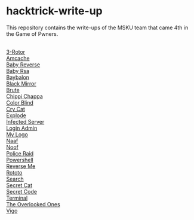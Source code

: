 # hacktrick-write-up
This repository contains the write-ups of the MSKU team that came 4th in the Game of Pwners. <br><br>

[3-Rotor](./3-rotor_COMPLETE/3-Rotor.md) <br>
[Amcache](./amcache_COMPLETE/Amcache.md) <br>
[Baby Reverse](./baby_reverse_COMPLETE/Baby%20Reverse.md) <br>
[Baby Rsa](./baby_rsa_COMPLETE/Baby%20RSA.md) <br>
[Baybalon](./baybalon_COMPLETE/Baybalon.md) <br>
[Black Mirror](./black_mirror_COMPLETE/black_mirror.md) <br>
[Brute](./brute_COMPLETE/brute.md) <br>
[Chippi Chappa](./chippi-chappa-COMPLETE/chippi-chappa.md) <br>
[Color Blind](./color-blind_COMPLETE/Color%20Blind.md) <br>
[Cry Cat](./cry_cat_COMPLETE/Cry%20Cat.md) <br>
[Explode](./explode_COMPLETE/explode.md) <br>
[Infected Server](./infected_server_COMPLETE/Infected%20Server.md) <br>
[Login Admin](./login_admin_COMPLETE/Login%20Admin.md) <br>
[My Logo](./my_logo_COMPLETE/My%20Logo.md) <br>
[Naaf](./naaf_COMPLETE/Naaf.md) <br>
[Noof](./noof_COMPLETE/Noof.md) <br>
[Police Raid](./police_raid_COMPLETE/police%20raid.md) <br>
[Powershell](./powershell_COMPLETE/Powershell.md) <br>
[Reverse Me](./reverse_me_COMPLETE/Reverse%20Me.md) <br>
[Rototo](./rototo_COMPLETE/rototo.md) <br>
[Search](./search-COMPLETE/search.md) <br>
[Secret Cat](./secret_cat_COMPLETE/Secret%20Cat.md) <br>
[Secret Code](./secret_code_COMPLETE/secret%20code.md) <br>
[Terminal](./terminal_COMPLETE/Terminal.md) <br>
[The Overlooked Ones](./the_overlooked_ones_COMPLETE/The%20Overlooked%20Ones.md) <br>
[Vigo](./vigo_COMPLETE/vigo.md) <br>